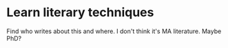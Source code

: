 # Learn literary techniques
Find who writes about this and where. I don't think it's MA literature. Maybe PhD?


